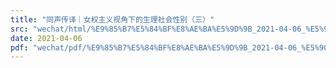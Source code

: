 ```yaml
---
title: "同声传译｜女权主义视角下的生理社会性别（三）"
src: "wechat/html/%E9%85%B7%E5%84%BF%E8%AE%BA%E5%9D%9B_2021-04-06_%E5%90%8C%E5%A3%B0%E4%BC%A0%E8%AF%91%EF%BD%9C%E5%A5%B3%E6%9D%83%E4%B8%BB%E4%B9%89%E8%A7%86%E8%A7%92%E4%B8%8B%E7%9A%84%E7%94%9F%E7%90%86%E7%A4%BE%E4%BC%9A%E6%80%A7%E5%88%AB%EF%BC%88%E4%B8%89%EF%BC%89.html"
date: 2021-04-06
pdf: "wechat/pdf/%E9%85%B7%E5%84%BF%E8%AE%BA%E5%9D%9B_2021-04-06_%E5%90%8C%E5%A3%B0%E4%BC%A0%E8%AF%91%EF%BD%9C%E5%A5%B3%E6%9D%83%E4%B8%BB%E4%B9%89%E8%A7%86%E8%A7%92%E4%B8%8B%E7%9A%84%E7%94%9F%E7%90%86%E7%A4%BE%E4%BC%9A%E6%80%A7%E5%88%AB%EF%BC%88%E4%B8%89%EF%BC%89.pdf"
---
```

